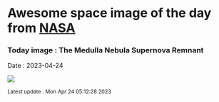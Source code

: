 
# Awesome space image of the day from [NASA](https://api.nasa.gov/)

### Today image : The Medulla Nebula Supernova Remnant
Date : 2023-04-24

![](https://apod.nasa.gov/apod/image/2304/CTB1_Sibbald_960.jpg)

<small>Latest update : Mon Apr 24 05:12:28 2023</small>
        